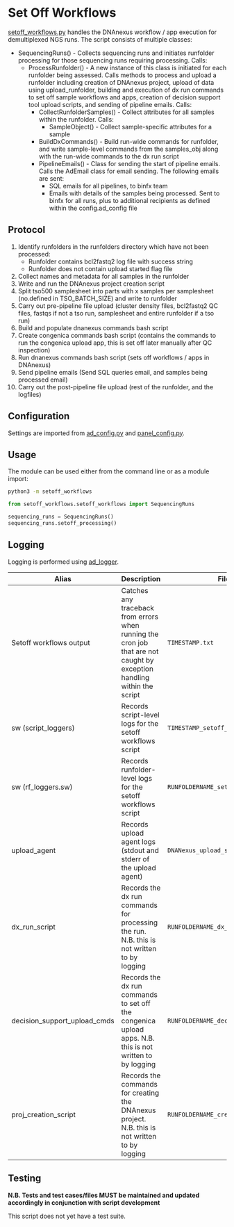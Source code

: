 # Set Off Workflows

[setoff_workflows.py](setoff_workflows.py) handles the DNAnexus workflow / app execution for demultiplexed NGS runs. The script consists of multiple classes:
* SequencingRuns() - Collects sequencing runs and initiates runfolder processing for those sequencing runs requiring processing. Calls:
    - ProcessRunfolder() - A new instance of this class is initiated for each runfolder being assessed. Calls methods to process and upload a runfolder including creation of DNAnexus project, upload of data using upload_runfolder, building and execution of dx run commands to set off sample workflows and apps, creation of decision support tool upload scripts, and sending of pipeline emails. Calls:
        * CollectRunfolderSamples() - Collect attributes for all samples within the runfolder. Calls:
            - SampleObject() - Collect sample-specific attributes for a sample
        * BuildDxCommands() - Build run-wide commands for runfolder, and write sample-level commands from the samples_obj along with the run-wide commands to the dx run script
        * PipelineEmails() - Class for sending the start of pipeline emails. Calls the AdEmail class for email sending. The following emails are sent:
            - SQL emails for all pipelines, to binfx team
            - Emails with details of the samples being processed. Sent to binfx for all runs, plus to additional recipients as defined within the config.ad_config file

## Protocol

1. Identify runfolders in the runfolders directory which have not been processed:
    - Runfolder contains bcl2fastq2 log file with success string
    - Runfolder does not contain upload started flag file
2. Collect names and metadata for all samples in the runfolder
3. Write and run the DNAnexus project creation script
4. Split tso500 samplesheet into parts with x samples per samplesheet (no.defined in TSO_BATCH_SIZE) and write to runfolder
5. Carry out pre-pipeline file upload (cluster density files, bcl2fastq2 QC files, fastqs if not a tso run, samplesheet and entire runfolder if a tso run)
6. Build and populate dnanexus commands bash script
7. Create congenica commands bash script (contains the commands to run the congenica upload app, this is set off later manually after QC inspection)
8. Run dnanexus commands bash script (sets off workflows / apps in DNAnexus)
9. Send pipeline emails (Send SQL queries email, and samples being processed email)
10. Carry out the post-pipeline file upload (rest of the runfolder, and the logfiles)

## Configuration

Settings are imported from [ad_config.py](../config/ad_config.py) and [panel_config.py](../config/panel_config.py).

## Usage

The module can be used either from the command line or as a module import:

```bash
python3 -m setoff_workflows
```

```python
from setoff_workflows.setoff_workflows import SequencingRuns

sequencing_runs = SequencingRuns()
sequencing_runs.setoff_processing()
```

## Logging

Logging is performed using [ad_logger](../ad_logger/ad_logger.py).

| Alias | Description | Filename | Location |
| ------------------ | ------------------------------------------------------------------------------ | ----------------------------------------------------- | ---------------------------------------------------------------------------------- |
| Setoff workflows output | Catches any traceback from errors when running the cron job that are not caught by exception handling within the script | `TIMESTAMP.txt` | `/usr/local/src/mokaguys/automate_demultiplexing_logfiles/Upload_agent_stdout` |
| sw (script_loggers) | Records script-level logs for the setoff workflows script | `TIMESTAMP_setoff_workflow.log` | `/usr/local/src/mokaguys/automate_demultiplexing_logfiles/sw_script_logfiles/` |
| sw (rf_loggers.sw) | Records runfolder-level logs for the setoff workflows script | `RUNFOLDERNAME_setoff_workflow.log` | `/usr/local/src/mokaguys/automate_demultiplexing_logfiles/sw_script_logfiles/` |
| upload_agent | Records upload agent logs (stdout and stderr of the upload agent) | `DNANexus_upload_started.txt` |  Within the runfolder |
| dx_run_script | Records the dx run commands for processing the run. N.B. this is not written to by logging | `RUNFOLDERNAME_dx_run_commands.sh` | `/usr/local/src/mokaguys/automate_demultiplexing_logfiles/dx_run_commands` |
| decision_support_upload_cmds | Records the dx run commands to set off the congenica upload apps. N.B. this is not written to by logging | `RUNFOLDERNAME_decision_support.sh` | `/usr/local/src/mokaguys/automate_demultiplexing_logfiles/dx_run_commands` |
| proj_creation_script | Records the commands for creating the DNAnexus project. N.B. this is not written to by logging | `RUNFOLDERNAME_create_nexus_project.sh` | `/usr/local/src/mokaguys/automate_demultiplexing_logfiles/dx_run_commands` |

## Testing

**N.B. Tests and test cases/files MUST be maintained and updated accordingly in conjunction with script development**

This script does not yet have a test suite.

